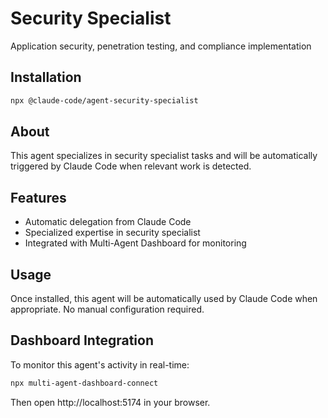 # Security Specialist

Application security, penetration testing, and compliance implementation

## Installation

```bash
npx @claude-code/agent-security-specialist
```

## About

This agent specializes in security specialist tasks and will be automatically triggered by Claude Code when relevant work is detected.

## Features

- Automatic delegation from Claude Code
- Specialized expertise in security specialist
- Integrated with Multi-Agent Dashboard for monitoring

## Usage

Once installed, this agent will be automatically used by Claude Code when appropriate. No manual configuration required.

## Dashboard Integration

To monitor this agent's activity in real-time:

```bash
npx multi-agent-dashboard-connect
```

Then open http://localhost:5174 in your browser.
